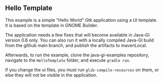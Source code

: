 ## Hello Template

This example is a simple "Hello World" Gtk application using a UI template. It is based on the template in GNOME Builder.

The application needs a few fixes that will become available in Java-GI version 0.6 only. You can also run it with a locally compiled Java-GI build from the github main branch, and publish the artifacts to mavenLocal. 

Afterwards, to run the example, clone the java-gi-examples repository, navigate to the `HelloTemplate` folder, and execute `gradle run`.

If you change the ui files, you must run `glib-compile-resources` on them, or else they will not be visible in the application.
